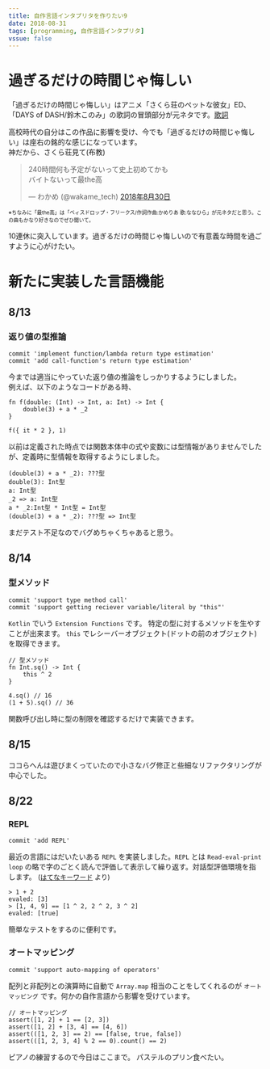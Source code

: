 ```yaml
---
title: 自作言語インタプリタを作りたい9
date: 2018-08-31
tags: [programming, 自作言語インタプリタ]
vssue: false
---
```

# 過ぎるだけの時間じゃ悔しい
「過ぎるだけの時間じゃ悔しい」はアニメ「さくら荘のペットな彼女」ED、「DAYS of DASH/鈴木このみ」の歌詞の冒頭部分が元ネタです。[歌詞](http://www.kasi-time.com/item-64534.html)  

高校時代の自分はこの作品に影響を受け、今でも「過ぎるだけの時間じゃ悔しい」は座右の銘的な感じになっています。  
神だから、さくら荘見て(布教)  

<blockquote class="twitter-tweet" data-lang="ja"><p lang="ja" dir="ltr">240時間何も予定がないって史上初めてかも<br>バイトないって最the高</p>&mdash; わかめ (@wakame_tech) <a href="https://twitter.com/wakame_tech/status/1035150010323595264?ref_src=twsrc%5Etfw">2018年8月30日</a></blockquote>
<script async src="https://platform.twitter.com/widgets.js" charset="utf-8"></script>

<font size="1">※ちなみに「最the高」は「ベィスドロップ・フリークス/作詞作曲:かめりあ 歌:ななひら」が元ネタだと思う。この曲もかなり好きなのでぜひ聞いて。 </font> 

10連休に突入しています。過ぎるだけの時間じゃ悔しいので有意義な時間を過ごすように心がけたい。

# 新たに実装した言語機能
## 8/13
### 返り値の型推論
```
commit 'implement function/lambda return type estimation'
commit 'add call-function's return type estimation'
```
今までは適当にやっていた返り値の推論をしっかりするようにしました。  
例えば、以下のようなコードがある時、
```
fn f(double: (Int) -> Int, a: Int) -> Int {
    double(3) + a * _2
}

f({ it * 2 }, 1)
```
以前は定義された時点では関数本体中の式や変数には型情報がありませんでしたが、定義時に型情報を取得するようにしました。
```
(double(3) + a * _2): ???型
double(3): Int型
a: Int型
_2 => a: Int型
a * _2:Int型 * Int型 = Int型
(double(3) + a * _2): ???型 => Int型
```

まだテスト不足なのでバグめちゃくちゃあると思う。

## 8/14
### 型メソッド
```
commit 'support type method call'
commit 'support getting reciever variable/literal by "this"'
```

`Kotlin` でいう `Extension Functions` です。
特定の型に対するメソッドを生やすことが出来ます。
`this` でレシーバーオブジェクト(ドットの前のオブジェクト)を取得できます。

```
// 型メソッド
fn Int.sq() -> Int {
    this ^ 2
}

4.sq() // 16
(1 + 5).sq() // 36
```
関数呼び出し時に型の制限を確認するだけで実装できます。

## 8/15
ココらへんは遊びまくっていたので小さなバグ修正と些細なリファクタリングが中心でした。
## 8/22
### REPL
```
commit 'add REPL'
```

最近の言語にはだいたいある `REPL` を実装しました。`REPL` とは `Read-eval-print loop` の略で字のごとく読んで評価して表示して繰り返す。対話型評価環境を指します。
<font size="2">([はてなキーワード](http://d.hatena.ne.jp/keyword/REPL) より)</font>

```
> 1 + 2
evaled: [3]
> [1, 4, 9] == [1 ^ 2, 2 ^ 2, 3 ^ 2]
evaled: [true]
```
簡単なテストをするのに便利です。

### オートマッピング
```
commit 'support auto-mapping of operators'
```

配列と非配列との演算時に自動で `Array.map` 相当のことをしてくれるのが `オートマッピング` です。何かの自作言語から影響を受けています。  

```
// オートマッピング
assert([1, 2] + 1 == [2, 3])
assert([1, 2] + [3, 4] == [4, 6])
assert(([1, 2, 3] == 2) == [false, true, false])
assert(([1, 2, 3, 4] % 2 == 0).count() == 2)
```

ピアノの練習するので今日はここまで。
パステルのプリン食べたい。